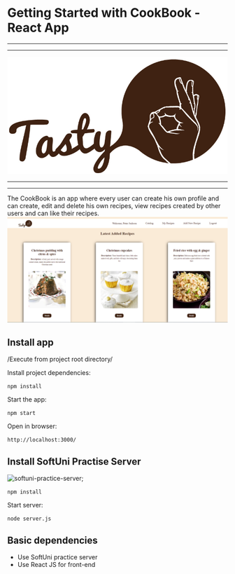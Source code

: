 # Getting Started with CookBook - React App
---
---
![CookBook-Tasty-Logo](src/assets/logo-img.jpg)

---
---

The CookBook is an app where every user can create his own profile and can create, edit and delete his own recipes, view recipes created by other users and can like their recipes.
![CookBook-app](src/assets/intro-img.png)

## Install app

/Execute from project root directory/

Install project dependencies:
```
npm install
```
Start the app:
```
npm start
```

Open in browser:
```
http://localhost:3000/
```
## Install SoftUni Practise Server

![softuni-practice-server](https://github.com/marvelannabell/Server-for-my-React-app);
```
npm install
```

Start server: 
```
node server.js
```
## Basic dependencies
* Use SoftUni practice server
* Use React JS for front-end


